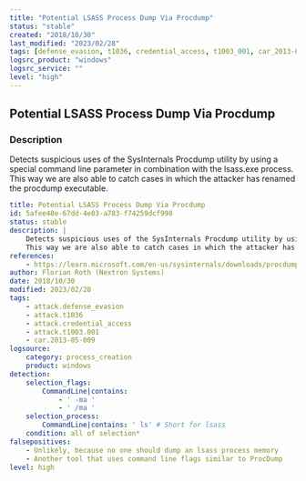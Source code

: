 ```yaml
---
title: "Potential LSASS Process Dump Via Procdump"
status: "stable"
created: "2018/10/30"
last_modified: "2023/02/28"
tags: [defense_evasion, t1036, credential_access, t1003_001, car_2013-05-009, detection_rule]
logsrc_product: "windows"
logsrc_service: ""
level: "high"
---
```


## Potential LSASS Process Dump Via Procdump

### Description

Detects suspicious uses of the SysInternals Procdump utility by using a special command line parameter in combination with the lsass.exe process.
This way we are also able to catch cases in which the attacker has renamed the procdump executable.


```yml
title: Potential LSASS Process Dump Via Procdump
id: 5afee48e-67dd-4e03-a783-f74259dcf998
status: stable
description: |
    Detects suspicious uses of the SysInternals Procdump utility by using a special command line parameter in combination with the lsass.exe process.
    This way we are also able to catch cases in which the attacker has renamed the procdump executable.
references:
    - https://learn.microsoft.com/en-us/sysinternals/downloads/procdump
author: Florian Roth (Nextron Systems)
date: 2018/10/30
modified: 2023/02/28
tags:
    - attack.defense_evasion
    - attack.t1036
    - attack.credential_access
    - attack.t1003.001
    - car.2013-05-009
logsource:
    category: process_creation
    product: windows
detection:
    selection_flags:
        CommandLine|contains:
            - ' -ma '
            - ' /ma '
    selection_process:
        CommandLine|contains: ' ls' # Short for lsass
    condition: all of selection*
falsepositives:
    - Unlikely, because no one should dump an lsass process memory
    - Another tool that uses command line flags similar to ProcDump
level: high

```

